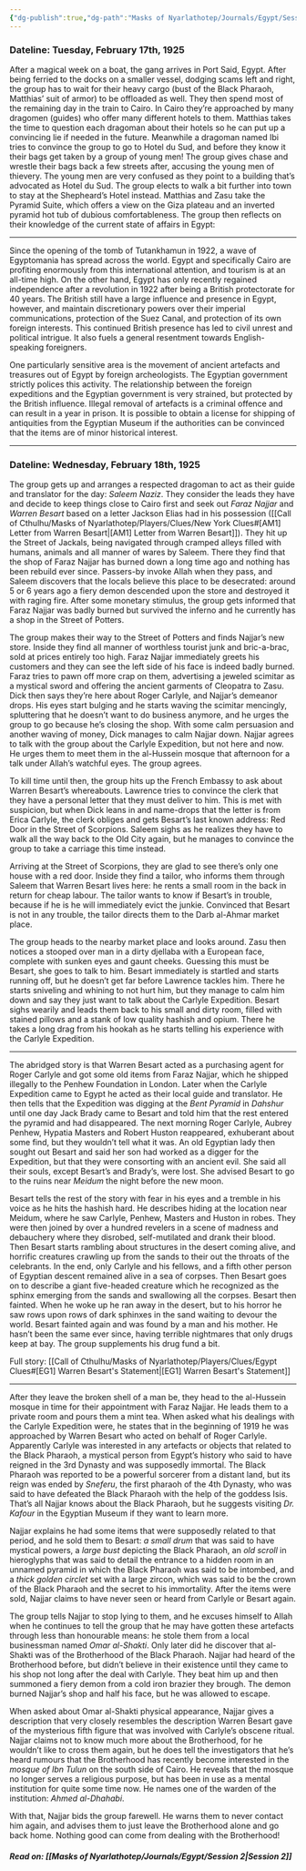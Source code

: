 ```yaml
---
{"dg-publish":true,"dg-path":"Masks of Nyarlathotep/Journals/Egypt/Session 1.md","permalink":"/masks-of-nyarlathotep/journals/egypt/session-1/","tags":["TTRPG/Games/MoN"]}
---
```


### Dateline: Tuesday, February 17th, 1925
After a magical week on a boat, the gang arrives in Port Said, Egypt. After being ferried to the docks on a smaller vessel, dodging scams left and right, the group has to wait for their heavy cargo (bust of the Black Pharaoh, Matthias’ suit of armor) to be offloaded as well. They then spend most of the remaining day in the train to Cairo. In Cairo they’re approached by many dragomen (guides) who offer many different hotels to them. Matthias takes the time to question each dragoman about their hotels so he can put up a convincing lie if needed in the future. Meanwhile a dragoman named Ibi tries to convince the group to go to Hotel du Sud, and before they know it their bags get taken by a group of young men! The group gives chase and wrestle their bags back a few streets after, accusing the young men of thievery. The young men are very confused as they point to a building that’s advocated as Hotel du Sud. The group elects to walk a bit further into town to stay at the Shepheard’s Hotel instead. Matthias and Zasu take the Pyramid Suite, which offers a view on the Giza plateau and an inverted pyramid hot tub of dubious comfortableness. The group then reflects on their knowledge of the current state of affairs in Egypt:

---

Since the opening of the tomb of Tutankhamun in 1922, a wave of Egyptomania has spread across the world. Egypt and specifically Cairo are profiting enormously from this international attention, and tourism is at an all-time high. On the other hand, Egypt has only recently regained independence after a revolution in 1922 after being a British protectorate for 40 years. The British still have a large influence and presence in Egypt, however, and maintain discretionary powers over their imperial communications, protection of the Suez Canal, and protection of its own foreign interests. This continued British presence has led to civil unrest and political intrigue. It also fuels a general resentment towards English-speaking foreigners.

One particularly sensitive area is the movement of ancient artefacts and treasures out of Egypt by foreign archeologists. The Egyptian government strictly polices this activity. The relationship between the foreign expeditions and the Egyptian government is very strained, but protected by the British influence. Illegal removal of artefacts is a criminal offence and can result in a year in prison. It is possible to obtain a license for shipping of antiquities from the Egyptian Museum if the authorities can be convinced that the items are of minor historical interest.

---

### Dateline: Wednesday, February 18th, 1925

The group gets up and arranges a respected dragoman to act as their guide and translator for the day: *Saleem Naziz*. They consider the leads they have and decide to keep things close to Cairo first and seek out *Faraz Najjar* and *Warren Besart* based on a letter Jackson Elias had in his possession ([[Call of Cthulhu/Masks of Nyarlathotep/Players/Clues/New York Clues#[AM1] Letter from Warren Besart\|[AM1] Letter from Warren Besart]]). They hit up the Street of Jackals, being navigated through cramped alleys filled with humans, animals and all manner of wares by Saleem. There they find that the shop of Faraz Najjar has burned down a long time ago and nothing has been rebuild ever since. Passers-by invoke Allah when they pass, and Saleem discovers that the locals believe this place to be desecrated: around 5 or 6 years ago a fiery demon descended upon the store and destroyed it with raging fire. After some monetary stimulus, the group gets informed that Faraz Najjar was badly burned but survived the inferno and he currently has a shop in the Street of Potters.

The group makes their way to the Street of Potters and finds Najjar’s new store. Inside they find all manner of worthless tourist junk and bric-a-brac, sold at prices entirely too high. Faraz Najjar immediately greets his customers and they can see the left side of his face is indeed badly burned. Faraz tries to pawn off more crap on them, advertising a jeweled scimitar as a mystical sword and offering the ancient garments of Cleopatra to Zasu. Dick then says they’re here about Roger Carlyle, and Najjar’s demeanor drops. His eyes start bulging and he starts waving the scimitar mencingly, spluttering that he doesn’t want to do business anymore, and he urges the group to go because he’s closing the shop. With some calm persuasion and another waving of money, Dick manages to calm Najjar down. Najjar agrees to talk with the group about the Carlyle Expedition, but not here and now. He urges them to meet them in the al-Hussein mosque that afternoon for a talk under Allah’s watchful eyes. The group agrees.

To kill time until then, the group hits up the French Embassy to ask about Warren Besart’s whereabouts. Lawrence tries to convince the clerk that they have a personal letter that they must deliver to him. This is met with suspicion, but when Dick leans in and name-drops that the letter is from Erica Carlyle, the clerk obliges and gets Besart’s last known address: Red Door in the Street of Scorpions. Saleem sighs as he realizes they have to walk all the way back to the Old City again, but he manages to convince the group to take a carriage this time instead.

Arriving at the Street of Scorpions, they are glad to see there’s only one house with a red door. Inside they find a tailor, who informs them through Saleem that Warren Besart lives here: he rents a small room in the back in return for cheap labour. The tailor wants to know if Besart’s in trouble, because if he is he will immediately evict the junkie. Convinced that Besart is not in any trouble, the tailor directs them to the Darb al-Ahmar market place.

The group heads to the nearby market place and looks around. Zasu then notices a stooped over man in a dirty djellaba with a European face, complete with sunken eyes and gaunt cheeks. Guessing this must be Besart, she goes to talk to him. Besart immediately is startled and starts running off, but he doesn’t get far before Lawrence tackles him. There he starts sniveling and whining to not hurt him, but they manage to calm him down and say they just want to talk about the Carlyle Expedition. Besart sighs wearily and leads them back to his small and dirty room, filled with stained pillows and a stank of low quality hashish and opium. There he takes a long drag from his hookah as he starts telling his experience with the Carlyle Expedition.

---

The abridged story is that Warren Besart acted as a purchasing agent for Roger Carlyle and got some old items from Faraz Najjar, which he shipped illegally to the Penhew Foundation in London. Later when the Carlyle Expedition came to Egypt he acted as their local guide and translator. He then tells that the Expedition was digging at the *Bent Pyramid* in *Dahshur* until one day Jack Brady came to Besart and told him that the rest entered the pyramid and had disappeared. The next morning Roger Carlyle, Aubrey Penhew, Hypatia Masters and Robert Huston reappeared, exhuberant about some find, but they wouldn’t tell what it was. An old Egyptian lady then sought out Besart and said her son had worked as a digger for the Expedition, but that they were consorting with an ancient evil. She said all their souls, except Besart’s and Brady’s, were lost. She advised Besart to go to the ruins near *Meidum* the night before the new moon.

Besart tells the rest of the story with fear in his eyes and a tremble in his voice as he hits the hashish hard. He describes hiding at the location near Meidum, where he saw Carlyle, Penhew, Masters and Huston in robes. They were then joined by over a hundred revelers in a scene of madness and debauchery where they disrobed, self-mutilated and drank their blood. Then Besart starts rambling about structures in the desert coming alive, and horrific creatures crawling up from the sands to their out the throats of the celebrants. In the end, only Carlyle and his fellows, and a fifth other person of Egyptian descent remained alive in a sea of corpses. Then Besart goes on to describe a giant five-headed creature which he recognized as the sphinx emerging from the sands and swallowing all the corpses. Besart then fainted. When he woke up he ran away in the desert, but to his horror he saw rows upon rows of dark sphinxes in the sand waiting to devour the world. Besart fainted again and was found by a man and his mother. He hasn’t been the same ever since, having terrible nightmares that only drugs keep at bay. The group supplements his drug fund a bit.

Full story: [[Call of Cthulhu/Masks of Nyarlathotep/Players/Clues/Egypt Clues#[EG1] Warren Besart's Statement\|[EG1] Warren Besart's Statement]]

---

After they leave the broken shell of a man be, they head to the al-Hussein mosque in time for their appointment with Faraz Najjar. He leads them to a private room and pours them a mint tea. When asked what his dealings with the Carlyle Expedition were, he states that in the beginning of 1919 he was approached by Warren Besart who acted on behalf of Roger Carlyle. Apparently Carlyle was interested in any artefacts or objects that related to the Black Pharaoh, a mystical person from Egypt’s history who said to have reigned in the 3rd Dynasty and was supposedly immortal. The Black Pharaoh was reported to be a powerful sorcerer from a distant land, but its reign was ended by *Sneferu*, the first pharaoh of the 4th Dynasty, who was said to have defeated the Black Pharaoh with the help of the goddess Isis. That’s all Najjar knows about the Black Pharaoh, but he suggests visiting *Dr. Kafour* in the Egyptian Museum if they want to learn more.

Najjar explains he had some items that were supposedly related to that period, and he sold them to Besart: *a small drum* that was said to have mystical powers, a *large bust* depicting the Black Pharaoh, an *old scroll* in hieroglyphs that was said to detail the entrance to a hidden room in an unnamed pyramid in which the Black Pharaoh was said to be intombed, and a *thick golden circlet* set with a large zircon, which was said to be the crown of the Black Pharaoh and the secret to his immortality. After the items were sold, Najjar claims to have never seen or heard from Carlyle or Besart again.

The group tells Najjar to stop lying to them, and he excuses himself to Allah when he continues to tell the group that he may have gotten these artefacts through less than honourable means: he stole them from a local businessman named *Omar al-Shakti*. Only later did he discover that al-Shakti was of the Brotherhood of the Black Pharaoh. Najjar had heard of the Brotherhood before, but didn’t believe in their existence until they came to his shop not long after the deal with Carlyle. They beat him up and then summoned a fiery demon from a cold iron brazier they brough. The demon burned Najjar’s shop and half his face, but he was allowed to escape.

When asked about Omar al-Shakti physical appearance, Najjar gives a description that very closely resembles the description Warren Besart gave of the mysterious fifth figure that was involved with Carlyle’s obscene ritual. Najjar claims not to know much more about the Brotherhood, for he wouldn’t like to cross them again, but he does tell the investigators that he’s heard rumours that the Brotherhood has recently become interested in the *mosque of Ibn Tulun* on the south side of Cairo. He reveals that the mosque no longer serves a religious purpose, but has been in use as a mental institution for quite some time now. He names one of the warden of the institution: *Ahmed al-Dhahabi*.

With that, Najjar bids the group farewell. He warns them to never contact him again, and advises them to just leave the Brotherhood alone and go back home. Nothing good can come from dealing with the Brotherhood!

##### Read on: [[Masks of Nyarlathotep/Journals/Egypt/Session 2\|Session 2]]